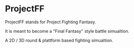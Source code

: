 ProjectFF
=========

ProjectFF stands for Project Fighting Fantasy.

It is meant to become a "Final Fantasy" style battle 
simualtion. 

A 2D / 3D round & plattform based fighting simualtion.

